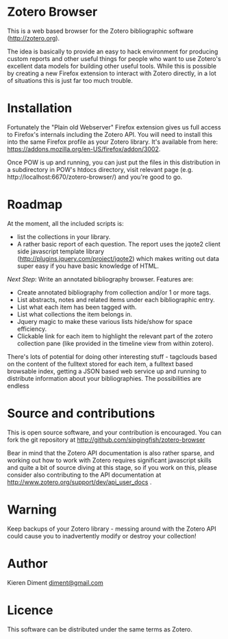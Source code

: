 Zotero Browser
==============

This is a web based browser for the Zotero bibliographic software
(http://zotero.org). 

The idea is basically to provide an easy to hack environment for
producing custom reports and other useful things for people who want
to use Zotero's excellent data models for building other useful
tools.  While this is possible by creating a new Firefox extension to
interact with Zotero directly, in a lot of situations this is just far too
much trouble.  

Installation
============

Fortunately the "Plain old Webserver" Firefox extension gives us full
access to Firefox's internals including the Zotero API.  You will need
to install this into the same Firefox profile as your Zotero
library. It's available from here:
https://addons.mozilla.org/en-US/firefox/addon/3002.

Once POW is up and running, you can just put the files in this
distribution in a subdirectory in POW's htdocs directory, visit
relevant page (e.g. http://localhost:6670/zotero-browser/) and you're
good to go.

Roadmap
=======

At the moment, all the included scripts is:

  - list the collections in your library.  
  - A rather basic report of each question.  The report uses the jqote2 client side javascript template library (http://plugins.jquery.com/project/jqote2) which makes writing out data super easy if you have basic knowledge of HTML.

*Next Step*: Write an annotated bibliography browser.  Features are:

 - Create annotated bibliography from collection and/or 1 or more tags.
 - List abstracts, notes and related items under each bibliographic entry.
 - List what each item has been tagged with.
 - List what collections the item belongs in.
 - Jquery magic to make these various lists hide/show for space efficiency.
 - Clickable link for each item to highlight the relevant part of the zotero collection pane (like provided in the timeline view from within zotero).

There's lots of potential for doing other interesting stuff -
tagclouds based on the content of the fulltext stored for each item, a
fulltext based browsable index, getting a JSON based web service up
and running to distribute information about your bibliographies.  The
possibilities are endless

Source and contributions
========================

This is open source software, and your contribution is encouraged.
You can fork the git repository at
http://github.com/singingfish/zotero-browser

Bear in mind that the Zotero API documentation is also rather sparse,
and working out how to work with Zotero requires significant
javascript skills and quite a bit of source diving at this stage, so
if you work on this, please consider also contributing to the API
documentation at http://www.zotero.org/support/dev/api_user_docs .


Warning
=======

Keep backups of your Zotero library - messing around with the Zotero
API could cause you to inadvertently modify or destroy your collection!

Author
======

Kieren Diment <diment@gmail.com>

Licence
=======

This software can be distributed under the same terms as Zotero.
